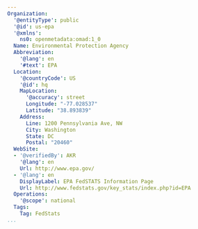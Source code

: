 ```yaml
---
Organization:
  '@entityType': public
  '@id': us-epa
  '@xmlns':
    ns0: openmetadata:omad:1_0
  Name: Environmental Protection Agency
  Abbreviation:
    '@lang': en
    '#text': EPA
  Location:
    '@countryCode': US
    '@id': hq
    MapLocation:
      '@accuracy': street
      Longitude: "-77.028537"
      Latitude: "38.893839"
    Address:
      Line: 1200 Pennsylvania Ave, NW
      City: Washington
      State: DC
      Postal: "20460"
  WebSite:
  - '@verifiedBy': AKR
    '@lang': en
    Url: http://www.epa.gov/
  - '@lang': en
    DisplayLabel: EPA FedSTATS Information Page
    Url: http://www.fedstats.gov/key_stats/index.php?id=EPA
  Operations:
    '@scope': national
  Tags:
    Tag: FedStats
...
```

